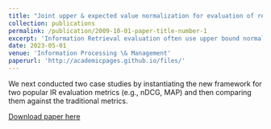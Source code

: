 ```yaml
---
title: "Joint upper & expected value normalization for evaluation of retrieval systems: A case study with Learning-to-Rank methods"
collection: publications
permalink: /publication/2009-10-01-paper-title-number-1
excerpt: 'Information Retrieval evaluation often use upper bound normalization, what about expected value normalization '
date: 2023-05-01
venue: 'Information Processing \& Management'
paperurl: 'http://academicpages.github.io/files/'
---
```

We next conducted two case studies by instantiating the new framework for two popular IR evaluation metrics (e.g., nDCG, MAP) and then comparing them against the traditional metrics.

[Download paper here](https://www.sciencedirect.com/science/article/abs/pii/S0306457323001413)


